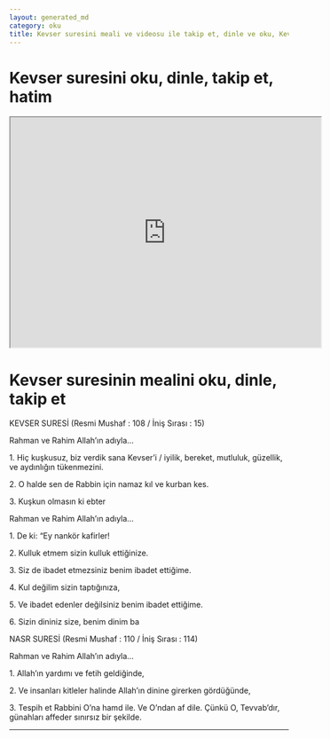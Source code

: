```yaml
---
layout: generated_md
category: oku
title: Kevser suresini meali ve videosu ile takip et, dinle ve oku, Kevser dinle, Kevser meali, hatim dinle, hatim yap.
---
```


<div class="container">
  <div class="row">
    <div class="col-lg-12">
      <h1>Kevser suresini oku, dinle, takip et, hatim</h1>
      <!--<div class="div-youtube-embed">-->
      <div class="">
        <iframe width="560" height="415" src="https://www.youtube.com/embed/">frameborder="0" allowfullscreen></iframe>
      </div>
    </div>
  </div>

  <div class="row">
    <div class="col-lg-12">
      <h1>Kevser suresinin mealini oku, dinle, takip et</h1>
      <div><p></p><p></p><p>KEVSER SURESİ (Resmi Mushaf : 108 / İniş Sırası : 15)</p><p>Rahman ve Rahim Allah’ın adıyla…</p><p></p><p></p><p>1. Hiç kuşkusuz, biz verdik sana Kevser’i / iyilik, bereket, mutluluk, güzellik, ve aydınlığın tükenmezini.</p><p></p><p></p><p>2. O halde sen de Rabbin için namaz kıl ve kurban kes.</p><p></p><p></p><p>3. Kuşkun olmasın ki ebter</p><p>Rahman ve Rahim Allah’ın adıyla…</p><p></p><p></p><p>1. De ki: “Ey nankör kafirler!</p><p></p><p></p><p>2. Kulluk etmem sizin kulluk ettiğinize.</p><p></p><p></p><p>3. Siz de ibadet etmezsiniz benim ibadet ettiğime.</p><p></p><p></p><p>4. Kul değilim sizin taptığınıza,</p><p></p><p></p><p>5. Ve ibadet edenler değilsiniz benim ibadet ettiğime.</p><p></p><p></p><p>6. Sizin dininiz size, benim dinim ba</p><p>NASR SURESİ (Resmi Mushaf : 110 / İniş Sırası : 114)</p><p>Rahman ve Rahim Allah’ın adıyla…</p><p></p><p></p><p>1. Allah’ın yardımı ve fetih geldiğinde,</p><p></p><p></p><p>2. Ve insanları kitleler halinde Allah’ın dinine girerken gördüğünde,</p><p></p><p></p><p>3. Tespih et Rabbini O’na hamd ile. Ve O’ndan af dile. Çünkü O, Tevvab’dır, günahları affeder sınırsız bir şekilde.</p><p></p><p></p></div>
    </div>
  </div>
</div>
<hr />